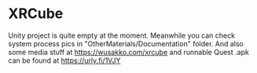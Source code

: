 # XRCube
Unity project is quite empty at the moment. Meanwhile you can check system process pics in "OtherMaterials/Documentation" folder. And also some media stuff at https://wusakko.com/xrcube and runnable Quest .apk can be found at https://urly.fi/1VJY
